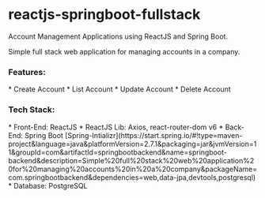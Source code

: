# reactjs-springboot-fullstack

Account Management Applications using ReactJS and Spring Boot.

Simple full stack web application for managing accounts in a company.

<h3>Features:</h3>
* Create Account
* List Account
* Update Account
* Delete Account

<h3>Tech Stack:</h3>
* Front-End: ReactJS 
* ReactJS Lib: Axios, react-router-dom v6
* Back-End: Spring Boot [Spring-Intializr](https://start.spring.io/#!type=maven-project&language=java&platformVersion=2.7.1&packaging=jar&jvmVersion=11&groupId=com&artifactId=springbootbackend&name=springboot-backend&description=Simple%20full%20stack%20web%20application%20for%20managing%20accounts%20in%20a%20company&packageName=com.springbootbackend&dependencies=web,data-jpa,devtools,postgresql)
* Database: PostgreSQL


